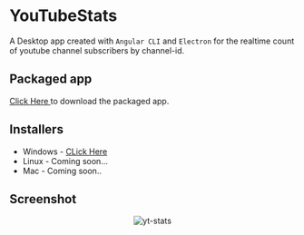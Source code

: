 # YouTubeStats

A Desktop app created with `Angular CLI` and `Electron` for the realtime count of youtube channel subscribers by channel-id.

## Packaged app

<a href="https://mittalhimanshu151.000webhostapp.com/Installers/YTStats/YTStats-win32-ia32.rar">Click Here </a> to download the packaged app.

## Installers

* Windows - <a href="https://drive.google.com/open?id=1VxFRzib8Xq23U7_gJxzkIMWDcX7veS44">CLick Here</a>
* Linux - Coming soon...
* Mac - Coming soon..

## Screenshot

<p align="center">
<img src="https://mittalhimanshu151.000webhostapp.com/Images/YTStats/yt_stats.PNG" alt="yt-stats" />
</p>